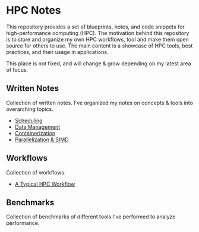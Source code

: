 # HPC Notes

This repository provides a set of blueprints, notes, and code snippets for high-performance computing (HPC). The motivation behind this repository is to store and organize my own HPC workflows, tool and make them open source for others to use. The main content is a showcase of HPC tools, best practices, and their usage in applications. 

This place is not fixed, and will change & grow depending on my latest area of focus.

## Written Notes
Collection of written notes. I've organized my notes on concepts & tools into overarching topics.
- [Scheduling](notes/scheduling.md)
- [Data Management](notes/data.md)
- [Containerization](notes/containerization.md)
- [Parallelization & SIMD](notes/simd.md)

## Workflows
Collection of workflows.
- [A Typical HPC Workflow](workflows/typical_workflow.md)

## Benchmarks
Collection of benchmarks of different tools I've performed to analyze performance.